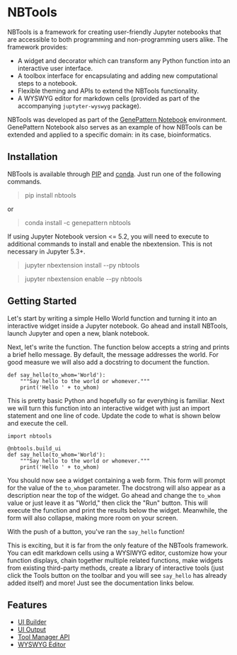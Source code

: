# NBTools
NBTools is a framework for creating user-friendly Jupyter notebooks that are accessible to both programming and non-programming users alike. The framework provides:

* A widget and decorator which can transform any Python function into an interactive user interface.
* A toolbox interface for encapsulating and adding new computational steps to a notebook.
* Flexible theming and APIs to extend the NBTools functionality.
* A WYSWYG editor for markdown cells (provided as part of the accompanying `juptyter-wyswyg` package).

NBTools was developed as part of the [GenePattern Notebook](http://genepattern-notebook.org) environment. GenePattern Notebook also serves as an example of how NBTools can be extended and applied to a specific domain: in its case, bioinformatics.

## Installation

NBTools is available through [PIP](https://pypi.org/) and [conda](https://anaconda.org). Just run one of the following commands.

> pip install nbtools

or

> conda install -c genepattern nbtools

If using Jupyter Notebook version <= 5.2, you will need to execute to additional commands to install and enable the nbextension. This is not necessary in Jupyter 5.3+.

> jupyter nbextension install --py nbtools

> jupyter nbextension enable --py nbtools

## Getting Started

Let's start by writing a simple Hello World function and turning it into an interactive widget inside a Jupyter notebook. Go ahead and install NBTools, launch
Jupyter and open a new, blank notebook.

Next, let's write the function. The function below accepts a string and prints a brief hello message. By default, the message addresses the world. For good
measure we will also add a docstring to document the function.

```
def say_hello(to_whom='World'):
    """Say hello to the world or whomever."""
    print('Hello ' + to_whom)
```

This is pretty basic Python and hopefully so far everything is familiar. Next we will turn this function into an interactive widget with just an import
statement and one line of code. Update the code to what is shown below and execute the cell.

```
import nbtools

@nbtools.build_ui
def say_hello(to_whom='World'):
    """Say hello to the world or whomever."""
    print('Hello ' + to_whom)
```

You should now see a widget containing a web form. This form will prompt for the value of the `to_whom` parameter. The docstrong will also appear as a
description near the top of the widget. Go ahead and change the `to_whom` value or just leave it as "World," then click the "Run" button. This will execute the
function and print the results below the widget. Meanwhile, the form will also collapse, making more room on your screen.

With the push of a button, you've ran the `say_hello` function!

This is exciting, but it is far from the only feature of the NBTools framework. You can edit markdown cells using a WYSIWYG editor, customize how your function
displays, chain together multiple related functions, make widgets from existing third-party methods, create a library of interactive tools (just click the Tools
button on the toolbar and you will see `say_hello` has already added itself) and more! Just see the documentation links below.

## Features

* [UI Builder](doc/uibuilder.md)
* [UI Output](doc/uioutput.md)
* [Tool Manager API](doc/toolmanager.md)
* [WYSWYG Editor](wyswyg.md)
